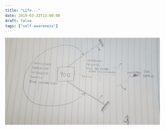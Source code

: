 ```yaml
---
title: "Life..."
date: 2019-03-22T13:00:00
draft: false
tags: ["self-awareness"]
---
```

![Life](../../static/images/life.jpg)